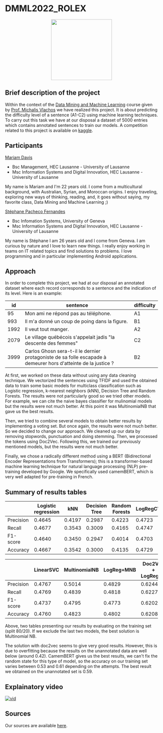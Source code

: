 # DMML2022_ROLEX
<p align="center">
<img height=200 src="https://user-images.githubusercontent.com/57952280/208384889-e102268f-0458-42e2-bb84-b92f1337bbfd.png">
</p>

## Brief description of the project
Within the context of the [Data Mining and Machine Learning](https://hecnet.unil.ch/hec/syllabus/descriptif/2457?dyn_lang=fr) course given by [Prof. Michalis Vlachos](https://www.linkedin.com/in/michalis-vlachos/) we have realized this project. It is about predicting the difficulty level of a sentence (A1-C2) using machine learning techniques. To carry out this task we have at our disposal a dataset of 5000 entries which contains annotated sentences to train our models. A competition related to this project is available on [kaggle](https://www.kaggle.com/competitions/detecting-french-texts-difficulty-level-2022/overview).

## Participants
[Mariam Davis](https://www.linkedin.com/in/mariam-davis-439385209/)
- Bsc Management, HEC Lausanne - University of Lausanne
- Msc Information Systems and Digital Innovation, HEC Lausanne - University of Lausanne

My name is Mariam and I'm 22 years old. I come from a multicultural background, with Australian, Syrian, and Moroccan origins. I enjoy traveling, exploring new ways of thinking, reading, and, it goes without saying, my favorite class, Data Mining and Machine Learning ;)

[Stéphane Pacheco Fernandes](https://www.linkedin.com/in/stéphane-pacheco-fernandes)
- Bsc Infomation Systems, University of Geneva
- Msc Information Systems and Digital Innovation, HEC Lausanne - University of Lausanne 

My name is Stéphane I am 26 years old and I come from Geneva. I am curious by nature and I love to learn new things. I really enjoy working in teams on IT related topics and find solutions to problems. I love programming and in particular implementing Android applications.

## Approach
In order to complete this project, we had at our disposal an annotated dataset where each record corresponds to a sentence and the indication of its level. Here is an example:

| id | sentence |difficulty|
| ------------- | ------------- |----------|
| 95  | Mon ami ne répond pas au téléphone.	 |A1|
| 993  | Il m'a donné un coup de poing dans la figure.|B1|
| 1992	 | Il veut tout manger.	  |A2|
| 2079	 | Le village québécois s'appelait jadis "la descente des femmes"	  |C2|
| 3999  | Carlos Ghosn sera-t-il le dernier protagoniste de sa folle escapade à demeurer hors d'atteinte de la justice ?	  |B2|

At first, we worked on these data without using any data cleaning technique. We vectorized the sentences using TFIDF and used the obtained data to train some basic models for multiclass classification such as Logistic regression, k-nearest neighbors (kNN), Decision Tree and Random Forests. The results were not particularly good so we tried other models. For example, we can cite the naive bayes classifier for mulinomial models but the results were not much better. At this point it was MultinomialNB that gave us the best results.

Then, we tried to combine several models to obtain better results by implementing a voting set. But once again, the results were not much better. So we decided to change our approach. We cleaned up our data by removing stopwords, punctuation and doing stemming. Then, we processed the tokens using Doc2Vec. Following this, we trained our previously mentioned models, but the results were not much better. 

Finally, we chose a radically different method using a BERT (Bidirectional Encoder Representations from Transformers); this is a transformer-based machine learning technique for natural language processing (NLP) pre-training developed by Google. We specifically used camemBERT, which is very well adapted for pre-training in French.


## Summary of results tables
|  | Logistic regression |kNN	| Decision Tree | Random Forests |LogRegCV|
| ------------- | ------------- |----------| ------------- | ------------- |----------|
| Precision |0.4645|0.4197| 0.2987 | 0.4223 |0.4723|
| Recall |0.4677|0.3543| 0.3009 | 0.4165 |0.4747|
| F1-score | 0.4640|0.3450| 0.2947 | 0.4014 |0.4703|
| Accuracy | 0.4667 |0.3542| 0.3000 | 0.4135 |0.4729|

|  | LinearSVC |MultinomialNB	| LogReg+MNB | Doc2Vec + LogRegCV |CamemBERT|
| ------------- | ------------- |----------| ------------- | ------------- |----------|
| Precision |0.4767|0.5014| 0.4829 | 0.6244 |0.6108|
| Recall |0.4769|0.4839| 0.4818 | 0.6227 |0.6095|
| F1-score | 0.4737|0.4795| 0.4773 | 0.6202 |0.5997|
| Accuracy | 0.4760 |0.4823| 0.4802 | 0.6208 |0.6046|

Above, two tables presenting our results by evaluating on the training set (split 80/20). If we exclude the last two models, the best solution is Multinomial NB. 

The solution with doc2vec seems to give very good results. However, this is due to overfitting because the results on the unannotated data are well below (around 0.42). CamemBERT gives us the best results, we can't fix the random state for this type of model, so the accuracy on our training set varies between 0.53 and 0.61 depending on the attempts. The best result we obtained on the unannotated set is 0.59.

					
					
					



## Explainatory video
[![vid](https://img.youtube.com/vi/thEO-lqrdDw/0.jpg)](https://www.youtube.com/watch?v=thEO-lqrdDw)


## Sources

Our sources are available [here](https://github.com/stefarine/DMML2022_ROLEX/blob/main/documentation/sources.md#sources).
